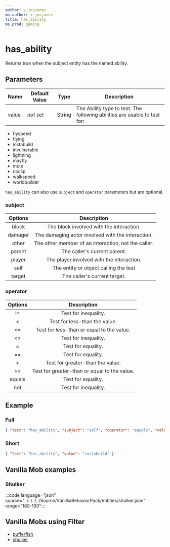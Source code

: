 ```yaml
---
author: v-josjones
ms.author: v-josjones
title: has_ability
ms.prod: gaming
---
```


# has_ability

Returns true when the subject entity has the named ability.

## Parameters

|Name |Default Value  |Type  |Description  |
|---------|---------|---------|---------|
|value | *not set* |String |The Ability type to test. The following abilities are usable to test for:|

- flyspeed
- flying
- instabuild
- invulnerable
- lightning
- mayfly
- mute
- noclip
- walkspeed
- worldbuilder

`has_ability` can also use `subject` and `operator` parameters but are optional.

### subject

| Options| Description |
|:-----------:|:-----------:|
| block| The block involved with the interaction. |
| damager| The damaging actor involved with the interaction. |
| other| The other member of an interaction, not the caller. |
| parent| The caller's current parent. |
| player| The player involved with the interaction. |
| self| The entity or object calling the test |
| target| The caller's current target. |

### operator

| Options| Description |
|:-----------:|:-----------:|
| !=| Test for inequality. |
| <| Test for less-than the value. |
| <=| Test for less-than or equal to the value. |
| <>| Test for inequality. |
| =| Test for equality. |
| ==| Test for equality. |
| >| Test for greater-than the value. |
| >=| Test for greater-than or equal to the value. |
| equals| Test for equality. |
| not| Test for inequality. |

## Example

### Full

```json
{ "test": "has_ability", "subject": "self", "operator": "equals", "value": "instabuild" }
```

### Short

```json
{ "test": "has_ability", "value": "instabuild" }
```

## Vanilla Mob examples

### Shulker

:::code language="json" source="../../../../Source/VanilliaBehaviorPack/entities/shulker.json" range="180-193":::

## Vanilla Mobs using Filter

- [pufferfish](../../../../Source/VanillaBehaviorPack_Snippets/entities/pufferfish.md)
- [shulker](../../../../Source/VanillaBehaviorPack_Snippets/entities/shulker.md)

